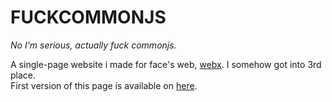 # FUCKCOMMONJS
*No I'm serious, actually fuck commonjs.*

A single-page website i made for face's web, [webx](https://github.com/face-hh/webx). I somehow got into 3rd place.\
First version of this page is available on [here](https://efekos.dev/fuckcommonjs).